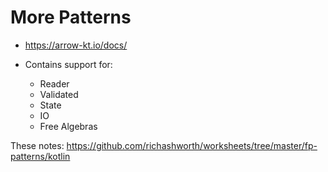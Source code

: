 # More Patterns

* https://arrow-kt.io/docs/

* Contains support for:
  * Reader
  * Validated
  * State
  * IO
  * Free Algebras

These notes: https://github.com/richashworth/worksheets/tree/master/fp-patterns/kotlin
